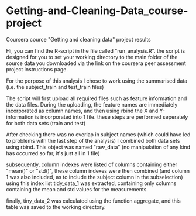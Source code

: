 Getting-and-Cleaning-Data_course-project
========================================

Coursera cource "Getting and cleaning data" project results

Hi,
you can find the R-script in the file called "run_analysis.R".
the script is designed for you to set your working directory to the main folder of the source data you downloaded via the link on the coursera peer assessment project instructions page.

For the perpose of this analysis I chose to work using the summarised data (i.e. the subject_train and test_train files)

The script will first upload all required files such as feature information and the data files.
During the uploading, the feature names are immediately incorporated as column names, and then using rbind the X and Y-information is incorporated into 1 file.
these steps are performed seperately for both data sets (train and test)

After checking there was no overlap in subject names (which could have led to problems with the last step of the analysis) I combined both data sets using rbind.
This object was named "raw_data" (no manipulation of any kind has occurred so far, it's just all in 1 file)

subsequently, column indexes were listed of columns containing either "mean()" or "std()", these column indexes were then combined (and column 1 was also included, as to include the subject column in the subselection)
using this index list tidy_data_1 was extracted, containing only columns containing the mean and std values for the measurements.

finally, tiny_data_2 was calculated using the function aggregate, and this table was saved to the working directory.
